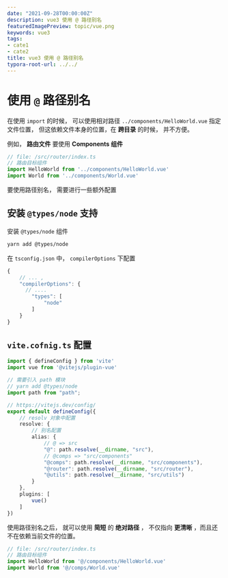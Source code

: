 ```yaml
---
date: "2021-09-28T00:00:00Z"
description: vue3 使用 @ 路径别名
featuredImagePreview: topic/vue.png
keywords: vue3
tags:
- cate1
- cate2
title: vue3 使用 @ 路径别名
typora-root-url: ../../
---
```



# 使用 `@` 路径别名

在使用 `import`  的时候， 可以使用相对路径 `../components/HelloWorld.vue` 指定文件位置， 但这依赖文件本身的位置，在 **跨目录** 的时候， 并不方便。

例如， **路由文件** 要使用 **Components 组件**

```ts
// file: /src/router/index.ts
// 路由目标组件
import HelloWorld from '../components/HelloWorld.vue'
import World from '../components/World.vue'
```

要使用路径别名， 需要进行一些额外配置

## 安装 `@types/node` 支持

安装 `@types/node` 组件

```bash
yarn add @types/node
```

在 `tsconfig.json` 中， `compilerOptions` 下配置

```ts
{
  	// ... ,
    "compilerOptions": {
      // ....
        "types": [
            "node"
        ]
    }
}
```

## `vite.cofnig.ts` 配置

```ts
import { defineConfig } from 'vite'
import vue from '@vitejs/plugin-vue'

// 需要引入 path 模块
// yarn add @types/node
import path from "path";

// https://vitejs.dev/config/
export default defineConfig({
  	// resolv 对象中配置
    resolve: {
      	// 别名配置
        alias: {
          	// @ => src
            "@": path.resolve(__dirname, "src"),
          	// @comps => "src/components"
            "@comps": path.resolve(__dirname, "src/components"),
            "@router": path.resolve(__dirname, "src/router"),
            "@utils": path.resolve(__dirname, "src/utils")
        }
    },
    plugins: [
        vue()
    ]
})

```

使用路径别名之后， 就可以使用 **简短** 的 **绝对路径** ， 不仅指向 **更清晰** ，而且还不在依赖当前文件的位置。

```ts
// file: /src/router/index.ts
// 路由目标组件
import HelloWorld from '@/components/HelloWorld.vue'
import World from '@/comps/World.vue'
```

